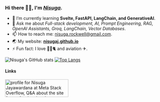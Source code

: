 ### Hi there 👋😀, I'm *[Nisuga](https://nisugaj.github.io/)*.

- 🌱 I’m currently learning **Svelte, FastAPI, LangChain, and GenerativeAI**.
- 💬 Ask me about _Full-stack development, AI, Prompt Engineering, RAG, OpenAI Assistants, Groq, LangChain, Vector Databases_.
- 📫 How to reach me: nisuga.rockwell@gmail.com.
- 🌏 My website: **[nisugaj.github.io](https://nisugaj.github.io/)**
- ⚡ Fun fact: I love 🏸🎶🐈 and aviation ✈.

<!-- - 🔭 I’m currently working on a project  for **Leverage and Showcase** -->
<!-- - 👯 I’m looking to collaborate on **Prosodical audio enhancement** -->
<!-- - 🤔 I’m looking for help with **How to pitch an awesome software idea ?** -->
![Nisuga's GitHub stats](https://github-readme-stats.vercel.app/api?username=nisugaJ&show_icons=true&theme=dark)
[![Top Langs](https://github-readme-stats.vercel.app/api/top-langs/?username=anuraghazra&layout=compact)](https://github.com/anuraghazra/github-readme-stats)

#### Links
<a href="https://stackoverflow.com/users/10010326/nisuga-jayawardana"><img src="https://stackoverflow.com/users/flair/10010326.png" width="208" height="58" alt="profile for Nisuga Jayawardana at Meta Stack Overflow, Q&amp;A about the site for professional and enthusiast programmers" title="profile for Nisuga Jayawardana at Meta Stack Overflow, Q&amp;A about the site for professional and enthusiast programmers"></a>
